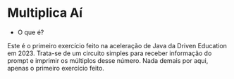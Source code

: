 # Multiplica Aí

- O que é?

Este é o primeiro exercício feito na aceleração de Java da Driven Education em 2023.
Trata-se de um circuito simples para receber informação do prompt e imprimir os múltiplos desse número.
Nada demais por aqui, apenas o primeiro exercício feito.